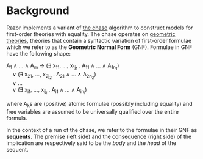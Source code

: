 # Background

Razor implements a variant of [the chase][chase] algorithm to construct models for first-order theories with equality. The chase operates on [geometric theories][geometric], theories that contain a syntactic
variation of first-order formulae which we refer to as the __Geometric Normal Form__ (GNF). Formulae
in GNF have the following shape:

A<sub>1</sub> ∧ ... ∧ A<sub>m</sub> →
(∃ x<sub>11</sub>, ..., x<sub>1j<sub>1</sub></sub> . A<sub>11</sub> ∧ ... ∧ A<sub>1n<sub>1</sub></sub>) </br>
&nbsp;&nbsp;&nbsp;
∨ (∃ x<sub>21</sub>, ..., x<sub>2j<sub>2</sub></sub> . A<sub>21</sub> ∧ ... ∧ A<sub>2n<sub>2</sub></sub>) </br>
&nbsp;&nbsp;&nbsp;
∨ ... </br>
&nbsp;&nbsp;&nbsp;
∨ (∃ x<sub>i1</sub>, ..., x<sub>ij<sub>i</sub></sub> . A<sub>i1</sub> ∧ ... ∧ A<sub>in<sub>i</sub></sub>)

where A<sub>k</sub>s are (positive) atomic formulae (possibly including equality) and free
variables are assumed to be universally qualified over the entire formula.

In the context of a run of the chase, we refer to the formulae in their GNF as
__sequents__. The premise (left side) and the consequence (right side) of the implication are
respectively said to be the _body_ and the _head_ of the sequent.

[chase]: https://en.wikipedia.org/wiki/Chase_(algorithm)
[geometric]: https://www.cs.bham.ac.uk/~sjv/GLiCS.pdf
